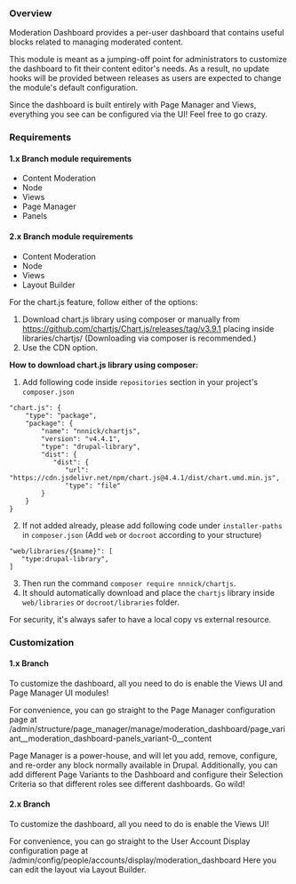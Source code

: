 ### Overview

Moderation Dashboard provides a per-user dashboard that contains useful blocks
related to managing moderated content.

This module is meant as a jumping-off point for administrators to customize the
dashboard to fit their content editor's needs. As a result, no update hooks will
be provided between releases as users are expected to change the module's
default configuration.

Since the dashboard is built entirely with Page Manager and Views, everything
you see can be configured via the UI! Feel free to go crazy.

### Requirements

#### 1.x Branch module requirements
* Content Moderation
* Node
* Views
* Page Manager
* Panels

#### 2.x Branch module requirements
* Content Moderation
* Node
* Views
* Layout Builder

For the chart.js feature, follow either of the options:
1. Download chart.js library using composer or manually
   from https://github.com/chartjs/Chart.js/releases/tag/v3.9.1 placing
   inside libraries/chartjs/ (Downloading via composer is recommended.)
2. Use the CDN option.

**How to download chart.js library using composer:**
1. Add following code inside `repositories` section in your
   project's `composer.json`
```
"chart.js": {
    "type": "package",
    "package": {
        "name": "nnnick/chartjs",
        "version": "v4.4.1",
        "type": "drupal-library",
        "dist": {
           "dist": {
              "url": "https://cdn.jsdelivr.net/npm/chart.js@4.4.1/dist/chart.umd.min.js",
              "type": "file"
        }
    }
}
```
2. If not added already, please add following code under `installer-paths`
   in `composer.json` (Add `web` or `docroot` according to your structure)
```
"web/libraries/{$name}": [
   "type:drupal-library",
]
```
3. Then run the command `composer require nnnick/chartjs`.
4. It should automatically download and place the `chartjs` library inside
   `web/libraries` or `docroot/libraries` folder.

For security, it's always safer to have a local copy vs external resource.

### Customization

#### 1.x Branch
To customize the dashboard, all you need to do is enable the Views UI and
Page Manager UI modules!

For convenience, you can go straight to the Page Manager configuration page
at /admin/structure/page_manager/manage/moderation_dashboard/page_variant__moderation_dashboard-panels_variant-0__content

Page Manager is a power-house, and will let you add, remove, configure,
and re-order any block normally available in Drupal. Additionally, you
can add different Page Variants to the Dashboard and configure their
Selection Criteria so that different roles see different dashboards. Go wild!

#### 2.x Branch
To customize the dashboard, all you need to do is enable the Views UI!

For convenience, you can go straight to the User Account Display configuration
page at /admin/config/people/accounts/display/moderation_dashboard
Here you can edit the layout via Layout Builder.
